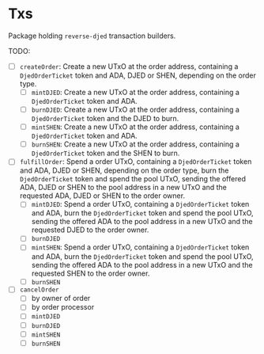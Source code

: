 # Txs

Package holding `reverse-djed` transaction builders.

TODO:
- [ ] `createOrder`: Create a new UTxO at the order address, containing a `DjedOrderTicket` token and ADA, DJED or SHEN, depending on the order type.
  - [ ] `mintDJED`: Create a new UTxO at the order address, containing a `DjedOrderTicket` token and ADA.
  - [ ] `burnDJED`: Create a new UTxO at the order address, containing a `DjedOrderTicket` token and the DJED to burn.
  - [ ] `mintSHEN`: Create a new UTxO at the order address, containing a `DjedOrderTicket` token and ADA.
  - [ ] `burnSHEN`: Create a new UTxO at the order address, containing a `DjedOrderTicket` token and the SHEN to burn.
- [ ] `fulfillOrder`: Spend a order UTxO, containing a `DjedOrderTicket` token and ADA, DJED or SHEN, depending on the order type, burn the `DjedOrderTicket` token and spend the pool UTxO, sending the offered ADA, DJED or SHEN to the pool address in a new UTxO and the requested ADA, DJED or SHEN to the order owner.
  - [ ] `mintDJED`: Spend a order UTxO, containing a `DjedOrderTicket` token and ADA, burn the `DjedOrderTicket` token and spend the pool UTxO, sending the offered ADA to the pool address in a new UTxO and the requested DJED to the order owner.
  - [ ] `burnDJED`
  - [ ] `mintSHEN`: Spend a order UTxO, containing a `DjedOrderTicket` token and ADA, burn the `DjedOrderTicket` token and spend the pool UTxO, sending the offered ADA to the pool address in a new UTxO and the requested SHEN to the order owner.
  - [ ] `burnSHEN`
- [ ] `cancelOrder`
  - [ ] by owner of order
  - [ ] by order processor
  - [ ] `mintDJED`
  - [ ] `burnDJED`
  - [ ] `mintSHEN`
  - [ ] `burnSHEN`
